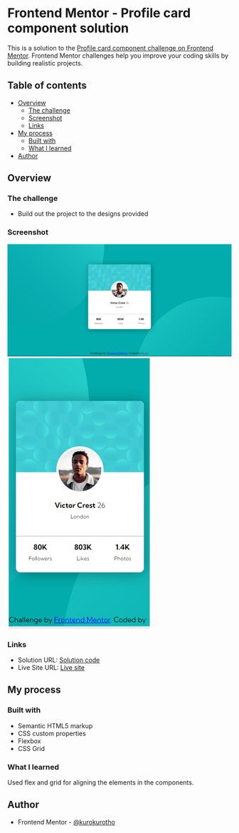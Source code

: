 # Frontend Mentor - Profile card component solution

This is a solution to the [Profile card component challenge on Frontend Mentor](https://www.frontendmentor.io/challenges/profile-card-component-cfArpWshJ). Frontend Mentor challenges help you improve your coding skills by building realistic projects. 

## Table of contents

- [Overview](#overview)
  - [The challenge](#the-challenge)
  - [Screenshot](#screenshot)
  - [Links](#links)
- [My process](#my-process)
  - [Built with](#built-with)
  - [What I learned](#what-i-learned)
- [Author](#author)



## Overview

### The challenge

- Build out the project to the designs provided

### Screenshot

![](./Screenshot%20(1).png)
![](./Screenshot%20(2).png)

### Links

- Solution URL: [Solution code](https://github.com/kurokurotho/profile_card.github.io.git)
- Live Site URL: [Live site](https://kurokurotho.github.io/profile_card.github.io/)

## My process

### Built with

- Semantic HTML5 markup
- CSS custom properties
- Flexbox
- CSS Grid

### What I learned

Used flex and grid for aligning the elements in the components.


## Author

- Frontend Mentor - [@kurokurotho](https://www.frontendmentor.io/profile/kurokurotho)

